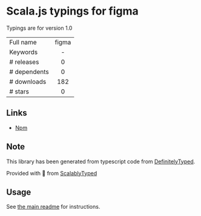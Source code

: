 
# Scala.js typings for figma

Typings are for version 1.0



|                    |                 |
| ------------------ | :-------------: |
| Full name          | figma |
| Keywords           | - |
| # releases         | 0 |
| # dependents       | 0 |
| # downloads        | 182 |
| # stars            | 0 |

## Links
- [Npm](https://www.npmjs.com/package/figma)
    


## Note
This library has been generated from typescript code from [DefinitelyTyped](https://definitelytyped.org).

Provided with :purple_heart: from [ScalablyTyped](https://github.com/oyvindberg/ScalablyTyped)

## Usage
See [the main readme](../../readme.md) for instructions.


